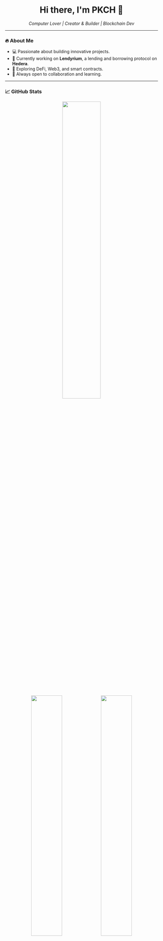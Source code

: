 <h1 align="center">Hi there, I'm PKCH 👋</h1>
<p align="center">
  <em>Computer Lover | Creator & Builder | Blockchain Dev</em>
</p>

---

### 🔥 About Me
- 💻 Passionate about building innovative projects.
- 🚀 Currently working on **Lendyrium**, a lending and borrowing protocol on **Hedera**.
- 🌱 Exploring DeFi, Web3, and smart contracts.
- 🎯 Always open to collaboration and learning.

---

### 📈 GitHub Stats

<p align="center">
  <img width="50%" src="https://github-readme-streak-stats.herokuapp.com/?user=pixelknack&theme=radical" />
  <br />
  <img width="45%" src="https://github-readme-stats.vercel.app/api?username=pixelknack&show_icons=true&theme=radical" />
  <img width="45%" src="https://github-readme-stats.vercel.app/api/top-langs/?username=pixelknack&layout=compact&theme=radical" />
</p>

---

### 🛠️ Tech Stack
<p align="center">
  <img src="https://skillicons.dev/icons?i=react,nextjs,typescript,solidity,thirdweb,postgresql,linux,nextjs,javascript,python,c++" />
</p>

---



---

⭐ **Star this repository if you find it useful!** 🚀
